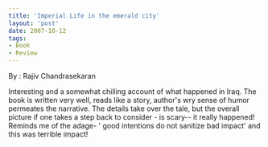 ```yaml
---
title: 'Imperial Life in the emerald city'
layout: 'post'
date: 2007-10-12
tags: 
- Book
- Review
---
```

By : Rajiv Chandrasekaran
<!--more-->

Interesting and a somewhat chilling account of what happened in Iraq. The book is written very well, reads like a story, author's wry sense of humor permeates the narrative. The details take over the tale, but the overall picture if one takes a step back to consider - is scary-- it really happened!<br>
Reminds me of the adage- ' good intentions do not sanitize bad impact' and this was terrible impact!
